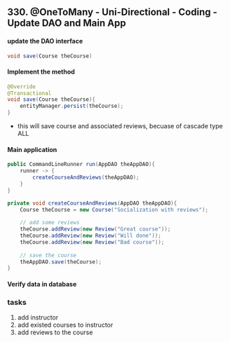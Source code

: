 ## 330. @OneToMany - Uni-Directional - Coding - Update DAO and Main App

#### update the DAO interface 
```java
void save(Course theCourse)
```

#### Implement the method 
```java
@Override 
@Transactional
void save(Course theCourse){
    entityManager.persist(theCourse); 
}
```
* this will save course and associated reviews, becuase of cascade type ALL 

#### Main application 
```java
public CommandLineRunner run(AppDAO theAppDAO){
    runner -> {
        createCourseAndReviews(theAppDAO); 
    }
}

private void createCourseAndReviews(AppDAO theAppDAO){
    Course theCourse = new Course("Socialization with reviews");
    
    // add some reviews 
    theCourse.addReview(new Review("Great course"));
    theCourse.addReview(new Review("Will done"));
    theCourse.addReview(new Review("Bad course"));
    
    // save the course 
    theAppDAO.save(theCourse);
}


```

#### Verify data in database 

### tasks 
1. add instructor
2. add existed courses to instructor 
3. add reviews to the course 
